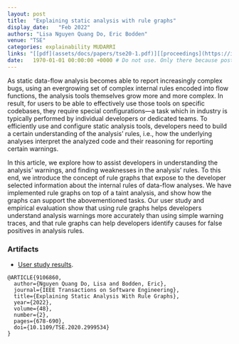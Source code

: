 ```yaml
---
layout: post
title:  "Explaining static analysis with rule graphs"
display_date:   "Feb 2022"
authors: "Lisa Nguyen Quang Do, Eric Bodden"
venue: "TSE"
categories: explainability MUDARRI
links: "[[pdf](assets/docs/papers/tse20-1.pdf)][[proceedings](https://ieeexplore.ieee.org/document/9106860)][[implementation](https://github.com/secure-software-engineering/mudarri)]"
date:   1970-01-01 00:00:00 +0000 # Do not use. Only there because posts require a date.
---
```

As static data-flow analysis becomes able to report increasingly complex bugs, using an evergrowing set of complex internal rules encoded into flow functions, the analysis tools themselves grow more and more complex. In result, for users to be able to effectively use those tools on specific codebases, they require special configurations—a task which in industry is typically performed by individual developers or dedicated teams. To efficiently use and configure static analysis tools, developers need to build a certain understanding of the analysis’ rules, i.e., how the underlying analyses interpret the analyzed code and their reasoning for reporting certain warnings.

In this article, we explore how to assist developers in understanding the analysis’ warnings, and finding weaknesses in the analysis’ rules. To this end, we introduce the concept of rule graphs that expose to the developer selected information about the internal rules of data-flow analyses. We have implemented rule graphs on top of a taint analysis, and show how the graphs can support the abovementioned tasks. Our user study and empirical evaluation show that using rule graphs helps developers understand analysis warnings more accurately than using simple warning traces, and that rule graphs can help developers identify causes for false positives in analysis rules.

### Artifacts
- [User study results](assets/docs/artifacts/mudarri_study_results.xslx_.numbers).


```
@ARTICLE{9106860,
  author={Nguyen Quang Do, Lisa and Bodden, Eric},
  journal={IEEE Transactions on Software Engineering}, 
  title={Explaining Static Analysis With Rule Graphs}, 
  year={2022},
  volume={48},
  number={2},
  pages={678-690},
  doi={10.1109/TSE.2020.2999534}
}
```